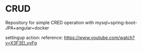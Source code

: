 # CRUD
Repository for simple CRED operation with mysql+spring-boot-JPA+angular+docker

settingup action:
reference: https://www.youtube.com/watch?v=X3F3El_yvFg

